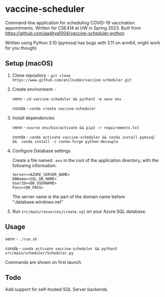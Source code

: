 # vaccine-scheduler

Command-line application for scheduling COVID-19 vaccination appointments.  Written for CSE414 at UW in Spring 2023.
Built from https://github.com/aaditya1004/vaccine-scheduler-python

Written using Python 3.10 (pymssql has bugs with 3.11 on arm64, might work for you though)

## Setup (macOS)

1. Clone repository - `git clone https://www.github.com/anilsudan/vaccine-scheduler.git`


2. Create environment - 
   
   venv - `cd vaccine-scheduler && python3 -m venv env`
   
   conda - `conda create vaccine-scheduler`


3. Install dependencies

   venv - `source env/bin/activate && pip3 -r requirements.txt`

   conda - `conda activate vaccine-scheduler && conda install pymssql &&  conda install -c conda-forge python-decouple`


4. Configure Database settings
   
   Create a file named `.env` in the root of the application directory, with the following information:
   ```commandline
   Server=<AZURE_SERVER_NAME>
   DBName=<SQL_DB_NAME>
   UserID=<DB_USERNAME>
   Pass=<DB_PASS>
   ```
   The server name is the part of the domain name before ".database.windows.net"


5. Run `src/main/resources/create.sql` on your Azure SQL database.


## Usage

venv - `./run.sh`

conda - `conda activate vaccine-scheduler && python3 src/main/scheduler/Scheduler.py`

Commands are shown on first launch.

## Todo

Add support for self-hosted SQL Server backends.
